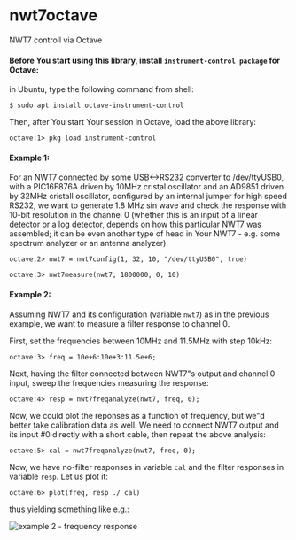 # nwt7octave
NWT7 controll via Octave


#### Before You start using this library, install ```instrument-control package``` for Octave:
in Ubuntu, type the following command from shell:

```$ sudo apt install octave-instrument-control```

Then, after You start Your session in Octave, load the above library:

```octave:1> pkg load instrument-control```

#### Example 1:
For an NWT7 connected by some USB<->RS232 converter to /dev/ttyUSB0, with a PIC16F876A driven by 10MHz cristal oscillator and an AD9851 driven by 32MHz cristall oscillator, configured by an internal jumper for high speed RS232, we want to generate 1.8 MHz sin wave and check the response with 10-bit resolution in the channel 0 (whether this is an input of a linear detector or a log detector, depends on how this particular NWT7 was assembled; it can be even another type of head in Your NWT7 - e.g. some spectrum analyzer or an antenna analyzer).

```octave:2> nwt7 = nwt7config(1, 32, 10, "/dev/ttyUSB0", true)```

```octave:3> nwt7measure(nwt7, 1800000, 0, 10)```

#### Example 2:
Assuming NWT7 and its configuration (variable ```nwt7```) as in the previous example, we want to measure a filter response to channel 0.

First, set the frequencies between 10MHz and 11.5MHz with step 10kHz:

```octave:3> freq = 10e+6:10e+3:11.5e+6;```

Next, having the filter connected between NWT7"s output and channel 0 input, sweep the frequencies measuring the response:

```octave:4> resp = nwt7freqanalyze(nwt7, freq, 0);```

Now, we could plot the reponses as a function of frequency, but we"d better take calibration data as well. We need to connect NWT7 output and its input #0 directly with a short cable, then repeat the above analysis:

```octave:5> cal = nwt7freqanalyze(nwt7, freq, 0);```

Now, we have no-filter responses in variable ```cal``` and the filter responses in variable ```resp```. Let us plot it:

```octave:6> plot(freq, resp ./ cal)```

thus yielding something like e.g.:


![example 2 - frequency response](respchart1.png)

